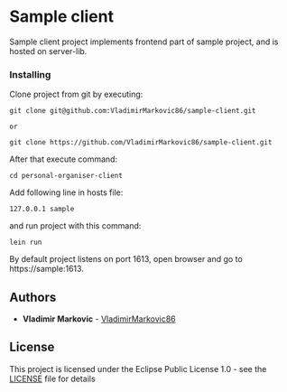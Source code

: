 # Sample client

Sample client project implements frontend part of sample project, and is hosted on server-lib.

### Installing

Clone project from git by executing:

```
git clone git@github.com:VladimirMarkovic86/sample-client.git

or

git clone https://github.com/VladimirMarkovic86/sample-client.git
```

After that execute command:

```
cd personal-organiser-client
```

Add following line in hosts file:

```
127.0.0.1 sample
```

and run project with this command:

```
lein run
```

By default project listens on port 1613, open browser and go to https://sample:1613.

## Authors

* **Vladimir Markovic** - [VladimirMarkovic86](https://github.com/VladimirMarkovic86)

## License

This project is licensed under the Eclipse Public License 1.0 - see the [LICENSE](LICENSE) file for details

